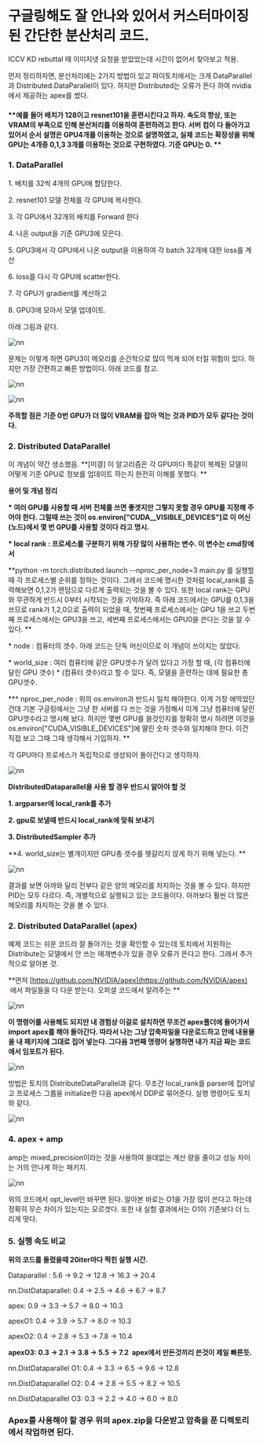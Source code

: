 # 구글링해도 잘 안나와 있어서 커스터마이징 된 간단한 분산처리 코드.

ICCV KD rebuttal 때 이미지넷 요청을 받았었는데 시간이 없어서 찾아보고 적용.

먼저 정리하자면, 분산처리에는 2가지 방법이 있고 파이토치에서는 크게 DataParallel과 Distributed.DataParallel이 있다. 하지만 Distributed는 오류가 뜬다 하여 nvidia에서 제공하는 apex를 썼다. 

#### **예를 들어 배치가 128이고 resnet101을 훈련시킨다고 하자. 속도의 향상, 또는 VRAM의 부족으로 인해 분산처리를 이용하여 훈련하려고 한다. 서버 컴이 다 돌아가고 있어서 순서 설명은 GPU4개를 이용하는 것으로 설명하였고, 실제 코드는 확장성을 위해 GPU는 4개중 0,1,3 3개를 이용하는 것으로 구현하였다. 기준 GPU는 0. **

### **1\. DataParallel**

1\. 배치를 32씩 4개의 GPU에 할당한다. 

2\. resnet101 모델 전체를 각 GPU에 복사한다. 

3\. 각 GPU에서 32개의 배치를 Forward 한다

4\. 나온 output을 기준 GPU3에 모은다.

5\. GPU3에서 각 GPU에서 나온 output을 이용하여 각 batch 32개에 대한 loss를 계산

6\. loss를 다시 각 GPU에 scatter한다. 

7\. 각 GPU가 gradient를 계산하고 

8\. GPU3에 모아서 모델 업데이트.

아래 그림과 같다. 

![nn](./figs/1.png)

문제는 이렇게 하면 GPU3이 메모리를 순간적으로 많이 먹게 되어 터질 위험이 있다. 하지만 가장 간편하고 빠른 방법이다. 아래 코드를 참고.

![nn](./figs/2.png)

![nn](./figs/3.png)

**주목할 점은 기준 0번 GPU가 더 많이 VRAM을 잡아 먹는 것과 PID가 모두 같다는 것이다.**

### **2\. Distributed DataParallel**

이 개념이 약간 생소했음. **\[미결\] 이 알고리즘은 각 GPU마다 똑같이 복제된 모델이 어떻게 기준 GPU로 정보를 업데이트 하는지 완전히 이해를 못했다. **

**용어 및 개념 정리**

**\* 여러 GPU를 사용할 때 서버 전체를 쓰면 좋겟지만 그렇지 못할 경우 GPU를 지정해 주어야 한다. 그럴때 쓰는 것이 os.environ\["CUDA\_\_VISIBLE\_DEVICES"\]로 이 머신(노드)에서 몇 번 GPU를 사용할 것이다 라고 명시.**

**\* local rank : 프로세스를 구분하기 위해 가장 많이 사용하는 변수. 이 변수는 cmd창에서**

**python -m torch.distributed.launch --nproc\_per\_node=3 main.py 를 실행할때 각 프로세스별 순위를 정하는 것이다. 그래서 코드에 명시한 것처럼 local\_rank를 출력해보면 0,1,2가 랜덤으로 다르게 출력되는 것을 볼 수 있다. 또한 local rank는 GPU와 무관하게 반드시 0부터 시작되는 것을 기억하자. 즉 아래 코드에서는 GPU를 0,1,3을 쓰므로 rank가 1,2,0으로 출력이 되었을 때, 첫번째 프로세스에서는 GPU 1을 쓰고 두번째 프로세스에서는 GPU3을 쓰고, 세번째 프로세스에서는 GPU0을 쓴다는 것을 알 수 있다. **

\* node : 컴퓨터의 갯수. 아래 코드는 단독 머신이므로 이 개념이 쓰이지는 않았다.

\* world\_size : 여러 컴퓨터에 같은 GPU갯수가 달려 있다고 가정 할 때, (각 컴퓨터에 달린 GPU 갯수) \* (컴퓨터 갯수)라고 할 수 있다. 즉, 모델을 훈련하는 데에 필요한 총 GPU갯수.

**\* nproc\_per\_node : 위의 os.environ과 반드시 일치 해야한다. 이게 가장 애먹었던건데 기본 구글링에서는 그냥 한 서버를 다 쓰는 것을 가정해서 이게 그냥 컴퓨터에 달린 GPU갯수라고 명시해 놨다. 하지만 몇번 GPU를 쓸것인지를 정확히 명시 하려면 이것을 os.environ\["CUDA\_VISIBLE\_DEVICES"\]에 딸린 숫자 갯수와 일치해야 한다. 이건 직접 보고 그때 그때 생각해서 기입하자. **

각 GPU마다 프로세스가 독립적으로 생성되어 돌아간다고 생각하자.

![nn](./figs/4.png)

**DistributedDataparallel을 사용 할 경우 반드시 알아야 할 것**

**1\. argparser에 local\_rank를 추가**

**2\. gpu로 보낼때 반드시 local\_rank에 맞춰 보내기**

**3\. DistributedSampler 추가**

**4\. world\_size는 별개이지만 GPU총 갯수를 헷갈리지 않게 하기 위해 넣는다. **

![nn](./figs/5.png)

결과를 보면 아까와 달리 전부다 같은 양의 메모리를 차지하는 것을 볼 수 있다. 하지만 PID는 모두 다르다. 즉, 개별적으로 실행되고 있는 코드들이다. 아까보다 훨씬 더 많은 메모리를 차지하는 것을 볼 수 있다. 

### **2\. Distributed DataParallel (apex)**

예제 코드는 쉬운 코드라 잘 돌아가는 것을 확인할 수 있는데 토치에서 지원하는 Distribute는 모델에서 안 쓰는 매개변수가 있을 경우 오류가 뜬다고 한다. 그래서 추가적으로 알아본 것. 

**먼저 [https://github.com/NVIDIA/apex](https://github.com/NVIDIA/apex)  에서 파일들을 다 다운 받는다. 오피셜 코드에서 알려주는 **

![nn](./figs/6.png)

**이 명령어를 사용해도 되지만 내 경험상 이걸로 설치하면 무조건 apex폴더에 들어가서 import apex를 해야 돌아간다. 따라서 나는 그냥 압축파일을 다운로드하고 안에 내용물을 내 패키지에 그대로 집어 넣는다. 그다음 3번째 명령어 실행하면 내가 지금 짜는 코드에서 임포트가 된다.**

![nn](./figs/7.png)

방법은 토치의 DistributeDataParallel과 같다. 무조건 local\_rank를 parser에 집어넣고 프로세스 그룹을 initialize한 다음 apex에서 DDP로 묶어준다. 실행 명령어도 토치와 같다. 

![nn](./figs/8.png)

### **4\. apex + amp**

amp는 mixed\_precision이라는 것을 사용하여 쓸데없는 계산 량을 줄이고 성능 차이는 거의 안나게 하는 패키지.

![nn](./figs/9.png)

위의 코드에서 opt\_level만 바꾸면 된다. 알아본 바로는 O1을 가장 많이 쓴다고 하는데 정확히 무슨 차이가 있는지는 모르겟다. 또한 내 실험 결과에서는 O1이 기존보다 더 느리게 떳다. 

### **5\. 실행 속도 비교**

**위의 코드를 돌렸을때 20iter마다 찍힌 실행 시간.**

Dataparallel : 5.6 -> 9.2 -> 12.8 -> 16.3 -> 20.4

nn.DistDataparallel: 0.4 -> 2.5 -> 4.6 -> 6.7 -> 8.7

apex: 0.9 -> 3.3 -> 5.7 -> 8.0 -> 10.3

apexO1: 0.4 -> 3.9 -> 5.7 -> 8.0 -> 10.3

apexO2: 0.4 -> 2.8 -> 5.3 -> 7.8 -> 10.4

**apexO3: 0.3 -> 2.1 -> 3.8 -> 5.5 -> 7.2  apex에서 만든것끼리 쓴것이 제일 빠른듯.**

nn.DistDataparallel O1: 0.4 -> 3.3 -> 6.5 -> 9.6 -> 12.8

nn.DistDataparallel O2: 0.4 -> 2.8 -> 5.5 -> 8.2 -> 10.5

nn.DistDataparallel O3: 0.3 -> 2.2 -> 4.0 -> 6.0 -> 8.0


### Apex를 사용해야 할 경우 위의 apex.zip을 다운받고 압축을 푼 디렉토리에서 작업하면 된다. 